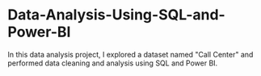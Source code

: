 # Data-Analysis-Using-SQL-and-Power-BI
In this data analysis project, I explored a dataset named "Call Center" and performed data cleaning and analysis using SQL and Power BI.
